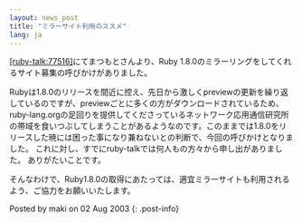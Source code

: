 ```yaml
---
layout: news_post
title: "ミラーサイト利用のススメ"
lang: ja
---
```


[\[ruby-talk:77516\]][1]にてまつもとさんより、Ruby
1.8.0のミラーリングをしてくれるサイト募集の呼びかけがありました。

Rubyは1.8.0のリリースを間近に控え、先日から激しくpreviewの更新を繰り返しているのですが、previewごとに多くの方がダウンロードされているため、ruby-lang.orgの足回りを提供してくださっているネットワーク応用通信研究所の帯域を食いつぶしてしまうことがあるようなのです。このままでは1.8.0をリリースした暁には困った事になり兼ねないとの判断で、今回の呼びかけとなりました。
これに対し、すでにruby-talkでは何人もの方々から申し出がありました。 ありがたいことです。

そんなわけで、Ruby1.8.0の取得にあたっては、適宜ミラーサイトも利用されるよう、ご協力をお願いいたします。

Posted by maki on 02 Aug 2003
{: .post-info}



[1]: http://www.ruby-talk.com/cgi-bin/vframe.rb/ruby/ruby-talk/77516?77362-77744 

